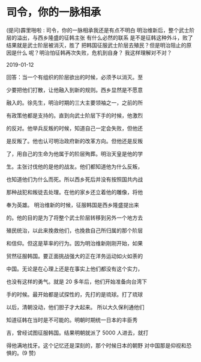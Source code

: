 # 司令，你的一脉相承

(提问)霹里啪啦 : 司令，你的一脉相承我还是有点不明白 明治维新后，整个武士阶层的溢出，与西乡隆盛的征韩主张 有什么必然的联系 是不是征韩这种外斗，败了结果就是武士阶层被消灭，胜了 把韩国征服武士阶层去殖民？但是明治阻止的原因是什么 呢？明治怕征韩再次失败，危机到自身？ 我这样理解对不对？

2019-01-12

回答：当一个有组织的阶层欲出的时候，必须予以消灭。至

少要把他们打散，让他融入到新的规则。西乡显然是不愿意

融入的。徐先生，明治时期的三大主要领袖之一，之前的所

有政策他都是支持的。直到向武士阶层下手的时候，他激烈

的反对。他举兵反叛的时候，知道自己一定会失败，但他还

是反叛了。他也认可明治政府新的改革方向。但他还是反叛

了，用自己的生命为他属于的阶层殉葬。明治天皇是他的学

生。主张讨伐他的是他的战友。他们都知道他为什么反叛，

也知道他们为什么而死。所以西乡死后并没有按照国共内战

那种战犯和叛徒去处理。在他的家乡还立着他的雕像，将他

奉为英雄。 明治维新的时候，征服韩国是西乡隆盛提出来

的。他的目的是为了将整个武士阶层转移到另外一个地方去

殖民统治，以此来挽救他们，也挽救自己所归属的那个阶层

和信仰。但这是草率的行为。因为明治维新刚刚开始，如果

贸然征服韩国。要正面挑战强大的正在洋务运动如火如荼的

中国。无论是在心理上还是在事实上他们都没有这个实力，

也没有这样的勇气。就是 20 多年后，他们开始准备向台湾下

手的时候。最开始都是试探性的，先打的是琉球。打了琉球

以后，清朝没动，他们胆子才大起来。 所以大久保利通他们

知道征韩在当时是不可能的。明朝时期统一日本的丰臣秀

吉，曾经试图征服韩国。结果明朝就派了 5000 人进去，就打

得他满地找牙。这个记忆还是深刻的，那个时候日本的朝野 对中国那是仰视和恐惧的。(9 赞)